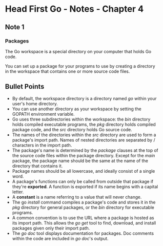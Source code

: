 # Head First Go - Notes - Chapter 4

## Note 1

### Packages

The Go workspace is a special directory on your computer that holds Go code.

You can set up a package for your programs to use by creating a directory in the workspace that contains one or more source code files.

## Bullet Points

+ By default, the workspace directory is a directory named *go* within your user's home directory.
+ You can use another directory as your workspace by setting the GOPATH environment variable.
+ Go uses three subdirectories within the workspace: the *bin* directory holds compiled executable programs, the *pkg* directory holds compiled package code, and the *src* directory holds Go source code.
+ The names of the directories within the *src* directory are used to form a package's import path. Names of nested directories are separated by / characters in the import path.
+ The package's name is determined by the *package* clauses at the top of the source code files within the package directory. Except for the *main* package, the package name should be the same at the name of the directory that contains it.
+ Package names should be all lowercase, and ideally consist of a single word.
+ A package's functions can only be called from outside that package if they're **exported**. A function is exported if its name begins with a capital letter.
+ A **constant** is a name referring to a value that will never change.
+ The go *install* command compiles a package's code and stores it in the *pkg* directory for general packages, or the *bin* directory for executable programs.
+ A common convention is to use the URL where a package is hosted as its import path. This allows the *go get* tool to find, download, and install packages given only their import path.
+ The *go doc* tool displays documentation for packages. Doc comments within the code are included in *go doc*'s output.